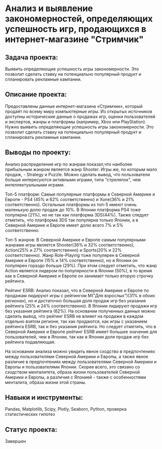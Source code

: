 # Анализ и выявление закономерностей, определяющих успешность игр, продающихся в интернет-магазине "Стримчик"

## Задача проекта:

Выявить определяющие успешность игры закономерности. Это позволит сделать ставку на потенциально популярный продукт и спланировать рекламные кампании.

## Описание проекта:

Предоставлены данные интернет-магазина «Стримчик», который продаёт по всему миру компьютерные игры. Из открытых источников доступны исторические данные о продажах игр, оценки пользователей и экспертов, жанры и платформы (например, Xbox или PlayStation). Нужно выявить определяющие успешность игры закономерности. Это позволит сделать ставку на потенциально популярный продукт и спланировать рекламные кампании.


## Выводы по проекту:

Анализ распределения игр по жанрам показал,что наиболее прибыльным жанром является жанр Shooter. Игры же, по которым мало продаж, - Strategy и Puzzle. Можно сделать вывод, что пользователи больше интересуются активными играми, типа "стрелялок", чем интеллектуальными играми.

Топ-5 платформ: Самые популярные платформы в Северной Америке и Европе - PS4 (45% и 62% соответственно) и Xone(36% и 21% соответственно). Остальные платформы из топ-5 имеют очень маленькую долю продаж до 10%. В Японии платформа PS4 тоже популярна (21%), но не так как платформа 3DS(44%). Также следует отметить, что платформа 3DS так популярна только Японии, а в Северной Америке и Европе имеет долю всего 7% и 5% соответственно.

Топ-5 жанров: В Северной Америке и Европе самым популярными жанрами игры является Shooter(36% и 32% соответственно), Action(25% и 27% соответственно) и Sports(20% и 22% соответственно). Жанр Role-Playing тоже популярен в Северной Америке и Европе (15% и 14% соответственно), но в Японии он популярен гораздо больше (29%). При этом следует отметить, что жанр Action является лидером по популярности в Японии (50%), в то время как в Северной Америке и Европе он занимает только вторую строчку рейтинга.

Рейтинг ESRB: Анализ показал, что в Северной Америке и Европе по продажам лидируют игры с рейтингом М("Для взрослых")(31% в обоих регионах), но и достаточно большая доля продаж игр без указания рейтинга (25% и 24% соответственно). В Японии лидируют продажи игр без указания рейтинга (62%). На основании полученных данных можно сделать вывод, что рейтинг ESRB не влияет на продажи в каждом отдельно взятом регионе, так как продаются, как игры с указанием рейтинга ESRB, так и без указания рейтинга. Но следует отметить, что в Северной Америке и Европе рейтинг ESRB имеет большее значение для пользователей, чем в Японии, так как в Японии доля продаж игр без рейтинга подавляющая.

На основании анализа можно увидеть явное сходство в предпочтениях между пользователями Северной Америки и Европы, а также явное различие в предпочтениях между пользователями Северной Америки и Европы и пользователями Японии. Скорее всего, это связано со сходством менталитета, образа жизни пользователей Северной Америки и Европы, а различия с Японией - также с особенностями менталита, образа жизни этой страны.

## Навыки и инструменты:

Pandas, Matplotlib, Scipy, Plotly, Seaborn, Python, проверка статистических гипотез

## Статус проекта:

Завершен
